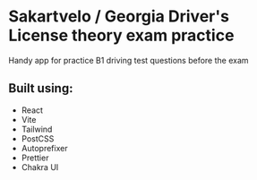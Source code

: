 # Sakartvelo / Georgia Driver's License theory exam practice

Handy app for practice B1 driving test questions before the exam

## Built using:

- React
- Vite
- Tailwind
- PostCSS
- Autoprefixer
- Prettier
- Chakra UI